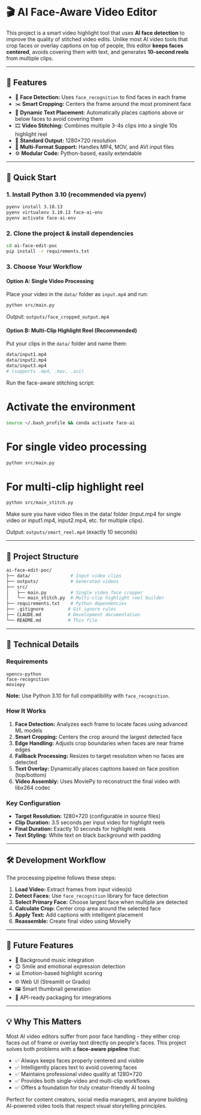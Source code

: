 # 🎬 AI Face-Aware Video Editor

This project is a smart video highlight tool that uses **AI face detection** to improve the quality of stitched video edits. Unlike most AI video tools that crop faces or overlay captions on top of people, this editor **keeps faces centered**, avoids covering them with text, and generates **10-second reels** from multiple clips.

---

## 📌 Features

- 🤖 **Face Detection:** Uses `face_recognition` to find faces in each frame  
- ✂️ **Smart Cropping:** Centers the frame around the most prominent face  
- 💬 **Dynamic Text Placement:** Automatically places captions above or below faces to avoid covering them  
- 🎞️ **Video Stitching:** Combines multiple 3-4s clips into a single 10s highlight reel  
- 📐 **Standard Output:** 1280×720 resolution  
- 🎯 **Multi-Format Support:** Handles MP4, MOV, and AVI input files
- ⚙️ **Modular Code:** Python-based, easily extendable

---

## 🚀 Quick Start

### 1. Install Python 3.10 (recommended via pyenv)
```bash
pyenv install 3.10.13
pyenv virtualenv 3.10.13 face-ai-env
pyenv activate face-ai-env
```

### 2. Clone the project & install dependencies
```bash
cd ai-face-edit-poc
pip install -r requirements.txt
```

### 3. Choose Your Workflow

#### Option A: Single Video Processing
Place your video in the `data/` folder as `input.mp4` and run:
```bash
python src/main.py
```
Output: `outputs/face_cropped_output.mp4`

#### Option B: Multi-Clip Highlight Reel (Recommended)
Put your clips in the `data/` folder and name them:
```bash
data/input1.mp4
data/input2.mp4  
data/input3.mp4
# (supports .mp4, .mov, .avi)
```

Run the face-aware stitching script:
  # Activate the environment
  ```bash
  source ~/.bash_profile && conda activate face-ai
  ```

  # For single video processing
  ```bash
  python src/main.py
  ```

  # For multi-clip highlight reel
  ```bash
  python src/main_stitch.py
  ```

  Make sure you have video files in the data/ folder (input.mp4 for single
  video or input1.mp4, input2.mp4, etc. for multiple clips).


Output: `outputs/smart_reel.mp4` (exactly 10 seconds)

---

## 📁 Project Structure
```bash
ai-face-edit-poc/
├── data/               # Input video clips
├── outputs/            # Generated videos
├── src/
│   ├── main.py         # Single video face cropper
│   └── main_stitch.py  # Multi-clip highlight reel builder
├── requirements.txt    # Python dependencies
├── .gitignore         # Git ignore rules
├── CLAUDE.md          # Development documentation
└── README.md          # This file
```

---

## 🔧 Technical Details

### Requirements
```
opencv-python
face-recognition
moviepy
```
**Note:** Use Python 3.10 for full compatibility with `face_recognition`.

### How It Works
1. **Face Detection:** Analyzes each frame to locate faces using advanced ML models
2. **Smart Cropping:** Centers the crop around the largest detected face
3. **Edge Handling:** Adjusts crop boundaries when faces are near frame edges
4. **Fallback Processing:** Resizes to target resolution when no faces are detected
5. **Text Overlay:** Dynamically places captions based on face position (top/bottom)
6. **Video Assembly:** Uses MoviePy to reconstruct the final video with libx264 codec

### Key Configuration
- **Target Resolution:** 1280×720 (configurable in source files)
- **Clip Duration:** 3.5 seconds per input video for highlight reels
- **Final Duration:** Exactly 10 seconds for highlight reels
- **Text Styling:** White text on black background with padding

---

## 🛠 Development Workflow

The processing pipeline follows these steps:

1. **Load Video:** Extract frames from input video(s)
2. **Detect Faces:** Use `face_recognition` library for face detection
3. **Select Primary Face:** Choose largest face when multiple are detected
4. **Calculate Crop:** Center crop area around the selected face
5. **Apply Text:** Add captions with intelligent placement
6. **Reassemble:** Create final video using MoviePy

---

## 🚀 Future Features

- 🎵 Background music integration
- 😊 Smile and emotional expression detection  
- 📊 Emotion-based highlight scoring
- 🌐 Web UI (Streamlit or Gradio)
- 🖼️ Smart thumbnail generation
- 🔌 API-ready packaging for integrations

---

## 💡 Why This Matters

Most AI video editors suffer from poor face handling - they either crop faces out of frame or overlay text directly on people's faces. This project solves both problems with a **face-aware pipeline** that:

- ✅ Always keeps faces properly centered and visible
- ✅ Intelligently places text to avoid covering faces  
- ✅ Maintains professional video quality at 1280×720
- ✅ Provides both single-video and multi-clip workflows
- ✅ Offers a foundation for truly creator-friendly AI tooling

Perfect for content creators, social media managers, and anyone building AI-powered video tools that respect visual storytelling principles.